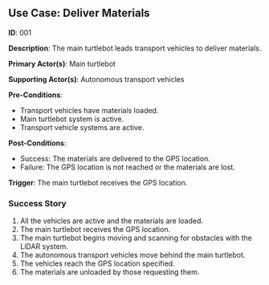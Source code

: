 ## Use Case: Deliver Materials 

**ID**: 001

**Description**: The main turtlebot leads transport vehicles to deliver
materials. 

**Primary Actor(s)**: Main turtlebot

**Supporting Actor(s)**: Autonomous transport vehicles 

**Pre-Conditions**:

- Transport vehicles have materials loaded. 
- Main turtlebot system is active. 
- Transport vehicle systems are active. 

**Post-Conditions**:

- Success: The materials are delivered to the GPS location. 
- Failure: The GPS location is not reached or the materials are lost. 

**Trigger**: The main turtlebot receives the GPS location. 

### Success Story
1. All the vehicles are active and the materials are loaded. 
2. The main turtlebot receives the GPS location. 
3. The main turtlebot begins moving and scanning for obstacles with the LiDAR
   system. 
4. The autonomous transport vehicles move behind the main turtlebot. 
5. The vehicles reach the GPS location specified. 
6. The materials are unloaded by those requesting them. 
